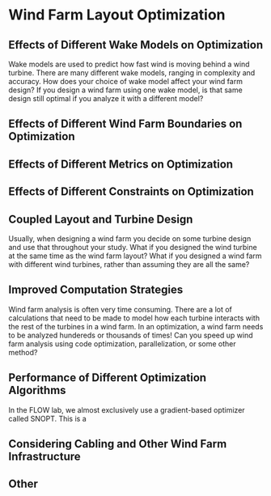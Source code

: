 # Wind Farm Layout Optimization

## Effects of Different Wake Models on Optimization

Wake models are used to predict how fast wind is moving behind a wind turbine. There are many different wake models, ranging in complexity and accuracy. How does your choice of wake model affect your wind farm design? If you design a wind farm using one wake model, is that same design still optimal if you analyze it with a different model?

## Effects of Different Wind Farm Boundaries on Optimization

## Effects of Different Metrics on Optimization

## Effects of Different Constraints on Optimization

## Coupled Layout and Turbine Design

Usually, when designing a wind farm you decide on some turbine design and use that throughout your study. What if you designed the wind turbine at the same time as the wind farm layout? What if you designed a wind farm with different wind turbines, rather than assuming they are all the same? 

## Improved Computation Strategies

Wind farm analysis is often very time consuming. There are a lot of calculations that need to be made to model how each turbine interacts with the rest of the turbines in a wind farm. In an optimization, a wind farm needs to be analyzed hundereds or thousands of times! Can you speed up wind farm analysis using code optimization, parallelization, or some other method?

## Performance of Different Optimization Algorithms

In the FLOW lab, we almost exclusively use a gradient-based optimizer called SNOPT. This is a 

## Considering Cabling and Other Wind Farm Infrastructure

## Other


